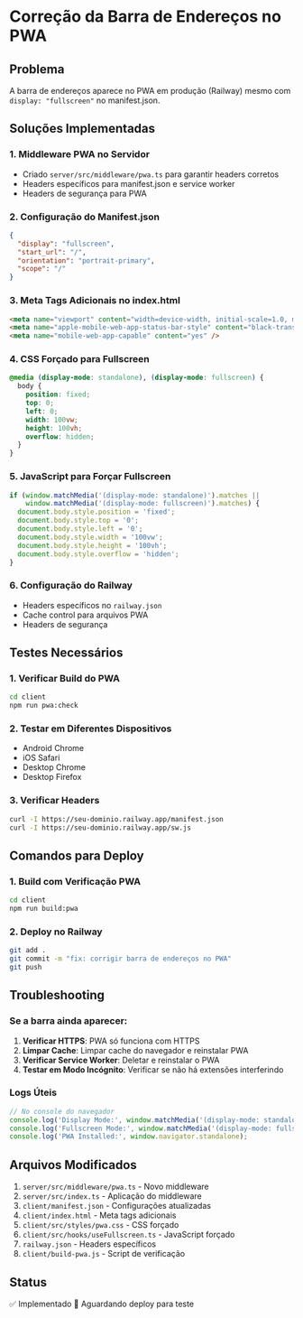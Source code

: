 # Correção da Barra de Endereços no PWA

## Problema
A barra de endereços aparece no PWA em produção (Railway) mesmo com `display: "fullscreen"` no manifest.json.

## Soluções Implementadas

### 1. Middleware PWA no Servidor
- Criado `server/src/middleware/pwa.ts` para garantir headers corretos
- Headers específicos para manifest.json e service worker
- Headers de segurança para PWA

### 2. Configuração do Manifest.json
```json
{
  "display": "fullscreen",
  "start_url": "/",
  "orientation": "portrait-primary",
  "scope": "/"
}
```

### 3. Meta Tags Adicionais no index.html
```html
<meta name="viewport" content="width=device-width, initial-scale=1.0, maximum-scale=1.0, user-scalable=no, viewport-fit=cover" />
<meta name="apple-mobile-web-app-status-bar-style" content="black-translucent" />
<meta name="mobile-web-app-capable" content="yes" />
```

### 4. CSS Forçado para Fullscreen
```css
@media (display-mode: standalone), (display-mode: fullscreen) {
  body {
    position: fixed;
    top: 0;
    left: 0;
    width: 100vw;
    height: 100vh;
    overflow: hidden;
  }
}
```

### 5. JavaScript para Forçar Fullscreen
```javascript
if (window.matchMedia('(display-mode: standalone)').matches || 
    window.matchMedia('(display-mode: fullscreen)').matches) {
  document.body.style.position = 'fixed';
  document.body.style.top = '0';
  document.body.style.left = '0';
  document.body.style.width = '100vw';
  document.body.style.height = '100vh';
  document.body.style.overflow = 'hidden';
}
```

### 6. Configuração do Railway
- Headers específicos no `railway.json`
- Cache control para arquivos PWA
- Headers de segurança

## Testes Necessários

### 1. Verificar Build do PWA
```bash
cd client
npm run pwa:check
```

### 2. Testar em Diferentes Dispositivos
- Android Chrome
- iOS Safari
- Desktop Chrome
- Desktop Firefox

### 3. Verificar Headers
```bash
curl -I https://seu-dominio.railway.app/manifest.json
curl -I https://seu-dominio.railway.app/sw.js
```

## Comandos para Deploy

### 1. Build com Verificação PWA
```bash
cd client
npm run build:pwa
```

### 2. Deploy no Railway
```bash
git add .
git commit -m "fix: corrigir barra de endereços no PWA"
git push
```

## Troubleshooting

### Se a barra ainda aparecer:

1. **Verificar HTTPS**: PWA só funciona com HTTPS
2. **Limpar Cache**: Limpar cache do navegador e reinstalar PWA
3. **Verificar Service Worker**: Deletar e reinstalar o PWA
4. **Testar em Modo Incógnito**: Verificar se não há extensões interferindo

### Logs Úteis
```javascript
// No console do navegador
console.log('Display Mode:', window.matchMedia('(display-mode: standalone)').matches);
console.log('Fullscreen Mode:', window.matchMedia('(display-mode: fullscreen)').matches);
console.log('PWA Installed:', window.navigator.standalone);
```

## Arquivos Modificados

1. `server/src/middleware/pwa.ts` - Novo middleware
2. `server/src/index.ts` - Aplicação do middleware
3. `client/manifest.json` - Configurações atualizadas
4. `client/index.html` - Meta tags adicionais
5. `client/src/styles/pwa.css` - CSS forçado
6. `client/src/hooks/useFullscreen.ts` - JavaScript forçado
7. `railway.json` - Headers específicos
8. `client/build-pwa.js` - Script de verificação

## Status
✅ Implementado
🔄 Aguardando deploy para teste 